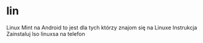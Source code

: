 # lin
Linux Mint na Android to jest dla tych którzy znajom się na Linuxe Instrukcja Zainstaluj lso linuxsa na telefon 
